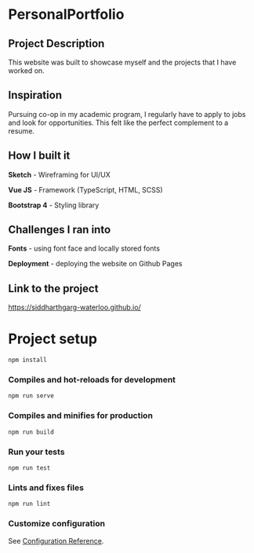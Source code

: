 # PersonalPortfolio

## Project Description

This website was built to showcase myself and the projects that I have worked on.

## Inspiration 

Pursuing co-op in my academic program, I regularly have to apply to jobs and look for opportunities. This felt like the perfect complement to a resume.

## How I built it

**Sketch** - Wireframing for UI/UX

**Vue JS** - Framework (TypeScript, HTML, SCSS)

**Bootstrap 4** - Styling library 


## Challenges I ran into

**Fonts** - using font face and locally stored fonts

**Deployment** - deploying the website on Github Pages

## Link to the project
https://siddharthgarg-waterloo.github.io/


# Project setup
```
npm install
```

### Compiles and hot-reloads for development
```
npm run serve
```

### Compiles and minifies for production
```
npm run build
```

### Run your tests
```
npm run test
```

### Lints and fixes files
```
npm run lint
```

### Customize configuration
See [Configuration Reference](https://cli.vuejs.org/config/).

